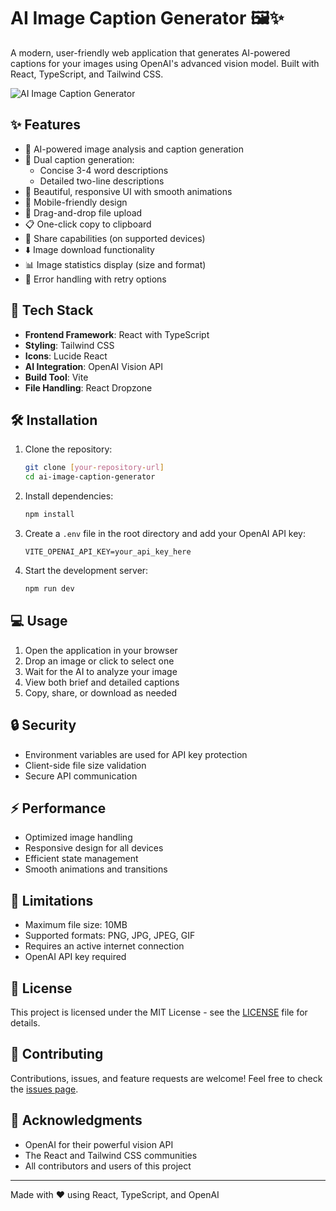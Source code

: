 # AI Image Caption Generator 🖼️✨

A modern, user-friendly web application that generates AI-powered captions for your images using OpenAI's advanced vision model. Built with React, TypeScript, and Tailwind CSS.

![AI Image Caption Generator](https://images.unsplash.com/photo-1516110833967-0b5716ca1387?auto=format&fit=crop&q=80&w=1974)

## ✨ Features

- 🤖 AI-powered image analysis and caption generation
- 📝 Dual caption generation:
  - Concise 3-4 word descriptions
  - Detailed two-line descriptions
- 🎨 Beautiful, responsive UI with smooth animations
- 📱 Mobile-friendly design
- 🔄 Drag-and-drop file upload
- 📋 One-click copy to clipboard
- 💫 Share capabilities (on supported devices)
- ⬇️ Image download functionality
- 📊 Image statistics display (size and format)
- 🎯 Error handling with retry options

## 🚀 Tech Stack

- **Frontend Framework**: React with TypeScript
- **Styling**: Tailwind CSS
- **Icons**: Lucide React
- **AI Integration**: OpenAI Vision API
- **Build Tool**: Vite
- **File Handling**: React Dropzone

## 🛠️ Installation

1. Clone the repository:
   ```bash
   git clone [your-repository-url]
   cd ai-image-caption-generator
   ```

2. Install dependencies:
   ```bash
   npm install
   ```

3. Create a `.env` file in the root directory and add your OpenAI API key:
   ```env
   VITE_OPENAI_API_KEY=your_api_key_here
   ```

4. Start the development server:
   ```bash
   npm run dev
   ```

## 💻 Usage

1. Open the application in your browser
2. Drop an image or click to select one
3. Wait for the AI to analyze your image
4. View both brief and detailed captions
5. Copy, share, or download as needed

## 🔒 Security

- Environment variables are used for API key protection
- Client-side file size validation
- Secure API communication

## ⚡ Performance

- Optimized image handling
- Responsive design for all devices
- Efficient state management
- Smooth animations and transitions

## 🎯 Limitations

- Maximum file size: 10MB
- Supported formats: PNG, JPG, JPEG, GIF
- Requires an active internet connection
- OpenAI API key required

## 📝 License

This project is licensed under the MIT License - see the [LICENSE](LICENSE) file for details.

## 🤝 Contributing

Contributions, issues, and feature requests are welcome! Feel free to check the [issues page](issues).

## 🙏 Acknowledgments

- OpenAI for their powerful vision API
- The React and Tailwind CSS communities
- All contributors and users of this project

---

Made with ❤️ using React, TypeScript, and OpenAI